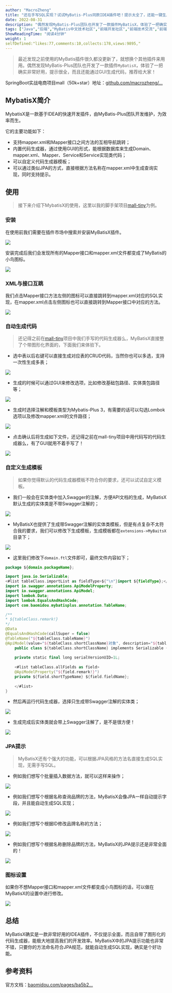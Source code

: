 ```yaml
---
author: "MacroZheng"
title: "还在手写SQL实现？试试MyBatis-Plus同款IDEA插件吧！提示太全了，还能一键生成代码！"
date: 2022-08-31
description: "偶然发现MyBatis-Plus团队也开发了一款插件MyBatisX，体验了一把确实非常好用，提示很全，而且还能通过GUI生成代码，推荐给大家！"
tags: ["Java","后端","MyBatis中文技术社区","前端开发社区","前端技术交流","前端框架教程","JavaScript 学习资源","CSS 技巧与最佳实践","HTML5 最新动态","前端工程师职业发展","开源前端项目","前端技术趋势"]
ShowReadingTime: "阅读4分钟"
weight: 1
selfDefined:"likes:77,comments:10,collects:178,views:9895,"
---
```

> 最近发现之前使用的MyBatis插件很久都没更新了，就想换个其他插件来用用。偶然发现MyBatis-Plus团队也开发了一款插件`MyBatisX`，体验了一把确实非常好用，提示很全，而且还能通过GUI生成代码，推荐给大家！

SpringBoot实战电商项目mall（50k+star）地址：[github.com/macrozheng/…](https://link.juejin.cn?target=https%3A%2F%2Fgithub.com%2Fmacrozheng%2Fmall "https://github.com/macrozheng/mall")

MybatisX简介
----------

MybatisX是一款基于IDEA的快速开发插件，由MyBatis-Plus团队开发维护，为效率而生。

它的主要功能如下：

*   支持mapper.xml和Mapper接口之间方法的互相导航跳转；
*   内置代码生成器，通过使用GUI的形式，能根据数据库来生成Domain、mapper.xml、Mapper、Service和Service实现类代码；
*   可以自定义代码生成器模板；
*   可以通过类似JPA的方式，直接根据方法名称在mapper.xml中生成查询实现，同时支持提示。

使用
--

> 接下来介绍下MybatisX的使用，这里以我的脚手架项目[mall-tiny](https://link.juejin.cn?target=https%3A%2F%2Fgithub.com%2Fmacrozheng%2Fmall-tiny "https://github.com/macrozheng/mall-tiny")为例。

### 安装

在使用前我们需要在插件市场中搜索并安装MyBatisX插件。

![](/images/jueJin/6069a425401e4d5.png)

安装完成后我们会发现所有的Mapper接口和mapper.xml文件都变成了MyBatis的小鸟图标。

![](/images/jueJin/ae3e09bfd02b49f.png)

### XML与接口互跳

我们点击Mapper接口方法左侧的图标可以直接跳转到mapper.xml对应的SQL实现，在mapper.xml点击左侧图标也可以直接跳转到Mapper接口中对应的方法。

![](/images/jueJin/241ff44ec1d7451.png)

### 自动生成代码

> 还记得之前在[mall-tiny](https://link.juejin.cn?target=https%3A%2F%2Fgithub.com%2Fmacrozheng%2Fmall-tiny "https://github.com/macrozheng/mall-tiny")项目中我们手写的代码生成器么，MyBatisX直接整了个带图形化界面的，下面我们来体验下。

*   选中表以后右键可以直接生成对应表的CRUD代码，当然你也可以多选，支持一次性生成多表；

![](/images/jueJin/f28c523fee5b43c.png)

*   生成的时候可以通过GUI来修改选项，比如修改基础包路径、实体类包路径等；

![](/images/jueJin/59e30c8826f24df.png)

*   生成时选择注解和模板类型为Mybatis-Plus 3，有需要的话可以勾选Lombok选项以及修改mapper.xml的文件路径；

![](/images/jueJin/e5983fba97fa461.png)

*   点击确认后将生成如下文件，还记得之前在mall-tiny项目中用代码写的代码生成器么，有了GUI就用不着手写了！

![](/images/jueJin/be0319a5cd1e4d8.png)

### 自定义生成模板

> 如果你觉得默认的代码生成器模板不符合你的要求，还可以试试自定义模板。

*   我们一般会在实体类中加入Swagger的注解，方便API文档的生成，MyBatisX默认生成的实体类是不带Swagger注解的；

![](/images/jueJin/0dd7cee1e1d0428.png)

*   MyBatisX也提供了生成带Swagger注解的实体类模板，但是有点复杂不太符合我的要求，我们可以修改下生成模板，生成模板都在`extensions->MyBaitsX`目录下；

![](/images/jueJin/2a652286d1b6400.png)

*   这里我们修改下`domain.ftl`文件即可，最终文件内容如下；

```kotlin
package ${domain.packageName};

import java.io.Serializable;
<#list tableClass.importList as fieldType>${"\n"}import ${fieldType};</#list>
import io.swagger.annotations.ApiModelProperty;
import io.swagger.annotations.ApiModel;
import lombok.Data;
import lombok.EqualsAndHashCode;
import com.baomidou.mybatisplus.annotation.TableName;

/**
* ${tableClass.remark!}
*/
@Data
@EqualsAndHashCode(callSuper = false)
@TableName("${tableClass.tableName}")
@ApiModel(value="${tableClass.shortClassName}对象", description="${tableClass.remark!}")
    public class ${tableClass.shortClassName} implements Serializable {
    
    private static final long serialVersionUID=1L;
    
    <#list tableClass.allFields as field>
    @ApiModelProperty("${field.remark!}")
    private ${field.shortTypeName} ${field.fieldName};
    
    </#list>
}
```

*   然后再运行代码生成器，选择只生成带Swagger注解的实体类；

![](/images/jueJin/4f4b388310f740f.png)

*   生成完成后实体类就会带上Swagger注解了，是不是很方便！

![](/images/jueJin/d471bb6ca8834de.png)

### JPA提示

> MyBatisX还有个强大的功能，可以根据JPA风格的方法名直接生成SQL实现，无需手写SQL。

*   例如我们想写个批量插入数据方法，就可以这样来操作；

![](/images/jueJin/205a83eb036e455.png)

*   例如我们想写个根据名称查询品牌的方法，MyBatisX会像JPA一样自动提示字段，并且能自动生成SQL实现；

![](/images/jueJin/1af749c09a1d44f.png)

*   例如我们想写个根据ID修改品牌名称的方法；

![](/images/jueJin/a83435a2061f4db.png)

*   例如我们想写个根据名称删除品牌的方法，MyBatisX的JPA提示还是非常全面的！

![](/images/jueJin/1d7443ba86204e0.png)

### 图标设置

如果你不想Mapper接口和mapper.xml文件都变成小鸟图标的话，可以做在MyBatisX的设置中进行修改。

![](/images/jueJin/df3f9797752042e.png)

总结
--

MyBatisX确实是一款非常好用的IDEA插件，不仅提示全面，而且自带了图形化的代码生成器，能极大地提高我们的开发效率。MyBatisX中的JPA提示功能也非常不错，只要你的方法命名符合JPA规范，就能自动生成SQL实现，确实是个好功能。

参考资料
----

官方文档：[baomidou.com/pages/ba5b2…](https://link.juejin.cn?target=https%3A%2F%2Fbaomidou.com%2Fpages%2Fba5b24%2F "https://baomidou.com/pages/ba5b24/")